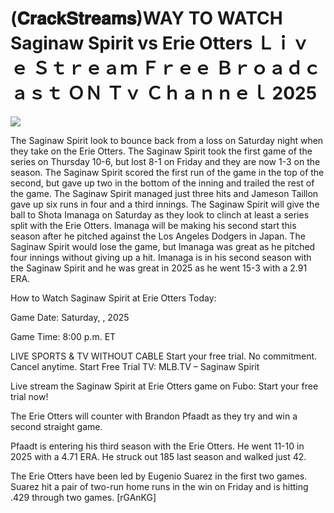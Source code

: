 # (𝐂𝐫𝐚𝐜𝐤𝐒𝐭𝐫𝐞𝐚𝐦𝐬)WAY TO WATCH Saginaw Spirit vs Erie Otters Ｌｉｖｅ Ｓｔｒｅａｍ Ｆｒｅｅ Ｂｒｏａｄｃａｓｔ ＯＮ Ｔｖ Ｃｈａｎｎｅｌ  2025  
  
  
[![](https://i.imgur.com/qSNzIqt.png)](https://movie.rssnews.media/FnDZKnQBb.php)  
  
The Saginaw Spirit look to bounce back from a loss on Saturday night when they take on the Erie Otters. The Saginaw Spirit took the first game of the series on Thursday 10-6, but lost 8-1 on Friday and they are now 1-3 on the season. The Saginaw Spirit scored the first run of the game in the top of the second, but gave up two in the bottom of the inning and trailed the rest of the game. The Saginaw Spirit managed just three hits and Jameson Taillon gave up six runs in four and a third innings. The Saginaw Spirit will give the ball to Shota Imanaga on Saturday as they look to clinch at least a series split with the Erie Otters. Imanaga will be making his second start this season after he pitched against the Los Angeles Dodgers in Japan. The Saginaw Spirit would lose the game, but Imanaga was great as he pitched four innings without giving up a hit. Imanaga is in his second season with the Saginaw Spirit and he was great in 2025 as he went 15-3 with a 2.91 ERA.

How to Watch Saginaw Spirit at Erie Otters Today:

Game Date: Saturday, , 2025

Game Time: 8:00 p.m. ET

LIVE SPORTS & TV WITHOUT CABLE
Start your free trial. No commitment. Cancel anytime.
Start Free Trial
TV: MLB.TV – Saginaw Spirit

Live stream the Saginaw Spirit at Erie Otters game on Fubo: Start your free trial now!

The Erie Otters will counter with Brandon Pfaadt as they try and win a second straight game.

Pfaadt is entering his third season with the Erie Otters. He went 11-10 in 2025 with a 4.71 ERA. He struck out 185 last season and walked just 42.

The Erie Otters have been led by Eugenio Suarez in the first two games. Suarez hit a pair of two-run home runs in the win on Friday and is hitting .429 through two games. [rGAnKG]